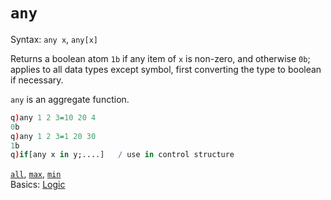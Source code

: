 # `any`



Syntax: `any x`, `any[x]`

Returns a boolean atom `1b` if any item of `x` is non-zero, and otherwise `0b`; applies to all data types except symbol, first converting the type to boolean if necessary.

`any` is an aggregate function.

```q
q)any 1 2 3=10 20 4
0b
q)any 1 2 3=1 20 30
1b
q)if[any x in y;....]   / use in control structure
```


<i class="far fa-hand-point-right"></i>
[`all`](all.md), [`max`](max.md), [`min`](min.md)  
Basics: [Logic](../basics/logic.md)